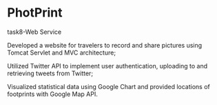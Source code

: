 # PhotPrint
task8-Web Service



Developed a website for travelers to record and share pictures using Tomcat Servlet and MVC architecture;

Utilized Twitter API to implement user authentication, uploading to and retrieving tweets from Twitter;

Visualized statistical data using Google Chart and provided locations of footprints with Google Map API.
